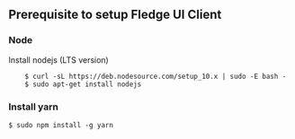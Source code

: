 ## Prerequisite to setup Fledge UI Client

### Node 

Install nodejs (LTS version)

```
    $ curl -sL https://deb.nodesource.com/setup_10.x | sudo -E bash -
    $ sudo apt-get install nodejs
```    

### Install yarn

`$ sudo npm install -g yarn`
